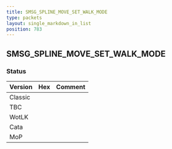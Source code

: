 ```yaml
---
title: SMSG_SPLINE_MOVE_SET_WALK_MODE
type: packets
layout: single_markdown_in_list
position: 783
---
```


## SMSG_SPLINE_MOVE_SET_WALK_MODE

### Status

Version    | Hex        | Comment
---------- | ---------- | ---------- 
Classic    |            |
TBC        |            |
WotLK      |            |
Cata       |            |
MoP        |            |